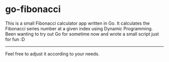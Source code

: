 # go-fibonacci

This is a small Fibonacci calculator app written in Go. It calculates the Fibonacci series number at a given index using Dynamic Programming. Been wanting to try out Go for sometime now and wrote a small script just for fun :D

---

Feel free to adjust it according to your needs.
